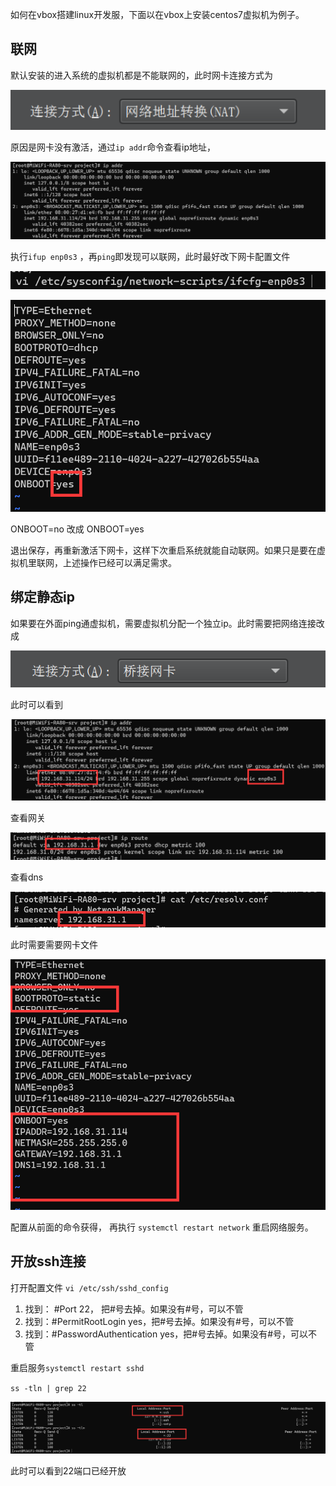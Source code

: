 如何在vbox搭建linux开发服，下面以在vbox上安装centos7虚拟机为例子。

## 联网

默认安装的进入系统的虚拟机都是不能联网的，此时网卡连接方式为

![image-20230405000834642](./assets/image-20230405000834642.png)

原因是网卡没有激活，通过`ip addr`命令查看ip地址，

[ip命令]: https://wangchujiang.com/linux-command/c/ip.html

![image-20230405001358566](./assets/image-20230405001358566.png)

执行`ifup enp0s3` ，再`ping`即发现可以联网，此时最好改下网卡配置文件

![image-20230405001429724](./assets/image-20230405001429724.png)

![image-20230405001509436](./assets/image-20230405001509436.png)

ONBOOT=no 改成 ONBOOT=yes

退出保存，再重新激活下网卡，这样下次重启系统就能自动联网。如果只是要在虚拟机里联网，上述操作已经可以满足需求。





## 绑定静态ip

如果要在外面ping通虚拟机，需要虚拟机分配一个独立ip。此时需要把网络连接改成

![image-20230405001750404](./assets/image-20230405001750404.png)

此时可以看到

![image-20230405002009552](./assets/image-20230405002009552.png)

查看网关

![image-20230405002058712](./assets/image-20230405002058712.png)

查看dns

![image-20230405002201857](./assets/image-20230405002201857.png)







此时需要需要网卡文件

![image-20230405002903932](./assets/image-20230405002903932.png)

配置从前面的命令获得， 再执行 `systemctl restart network` 重启网络服务。



## 开放ssh连接

打开配置文件 `vi /etc/ssh/sshd_config`

1. 找到： #Port 22， 把#号去掉。如果没有#号，可以不管
2. 找到：#PermitRootLogin yes，把#号去掉。如果没有#号，可以不管
3. 找到：#PasswordAuthentication yes，把#号去掉。如果没有#号，可以不管

重启服务`systemctl restart sshd`

`ss -tln | grep 22`  

[ss命令]: https://wangchujiang.com/linux-command/c/ss.html



![image-20230405003346991](./assets/image-20230405003346991.png)

此时可以看到22端口已经开放



